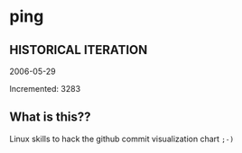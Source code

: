# ping

## HISTORICAL ITERATION
2006-05-29

Incremented: 3283

## What is this?? 
Linux skills to hack the github commit visualization chart `;-)`
